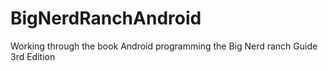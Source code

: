 # BigNerdRanchAndroid
Working through the book Android programming the Big Nerd ranch Guide 3rd Edition
